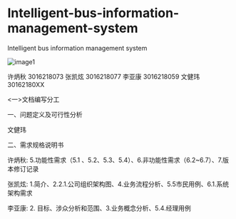 # Intelligent-bus-information-management-system
Intelligent bus information management system

![image1](https://github.com/FourExplorers/Intelligent-bus-information-management-system/tree/master/picture/phone.png)

许炳秋 3016218073
张凯炫 3016218077
李亚康 3016218059
文健玮  30162180XX

<一>文档编写分工

一、问题定义及可行性分析

文健玮

二、需求规格说明书

许炳秋: 5.功能性需求（5.1 、5.2、5.3、5.4）、6.非功能性需求（6.2~6.7）、7.版本修订记录

张凯炫: 1.简介、2.2.1.公司组织架构图、4.业务流程分析、5.5市民用例、6.1.系统架构需求

李亚康: 2. 目标、涉众分析和范围、3.业务概念分析、5.4.经理用例

